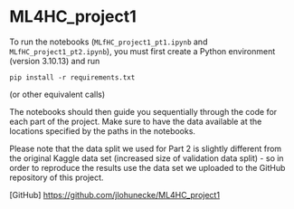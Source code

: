 # ML4HC_project1

To run the notebooks (`MLfHC_project1_pt1.ipynb` and `MLfHC_project1_pt2.ipynb`), you must first create a Python environment (version 3.10.13) and run

```
pip install -r requirements.txt
```

(or other equivalent calls)

The notebooks should then guide you sequentially through the code for each part of the project. Make sure to have the data available at the locations specified by the paths in the notebooks.

Please note that the data split we used for Part 2 is slightly different from the original Kaggle data set (increased size of validation data split) - so in order to reproduce the results use the data set we uploaded to the GitHub repository of this project. 

[GitHub] https://github.com/jlohunecke/ML4HC_project1
